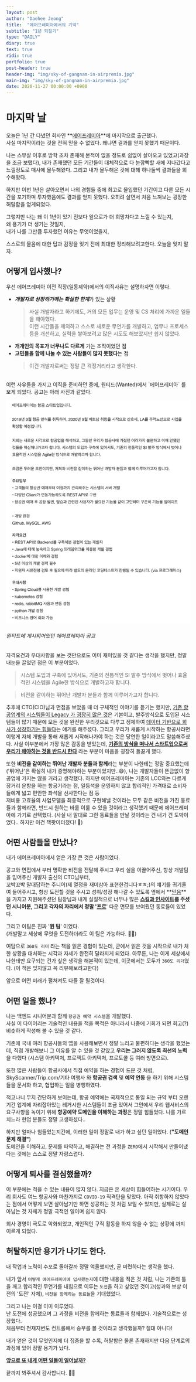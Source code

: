 ```yaml
---
layout: post
author: "Daehee Jeong"
title:  "에어프레미아에서의 기억"
subtitle: "1년 되짚기"
type: "DAILY"
diary: true
text: true
ridi: true
portfolio: true
post-header: true
header-img: "img/sky-of-gangnam-in-airpremia.jpg"
main-img: "img/sky-of-gangnam-in-airpremia.jpg"
date: 2020-11-27 00:00:00 +0900
---
```


# 마지막 날

오늘은 1년 간 다녔던 회사인 **[에어프레미아](https://airpremia.com)**에 마지막으로 출근했다.  
사실 마지막이라는 것을 전혀 믿을 수 없었다. 왜냐면 결과를 얻지 못했기 때문이다.


나는 스무살 이후로 방학 조차 존재해 본적이 없을 정도로 쉼없이 살아오고 있었고(과장을 조금 보탰다), 내가 존재했던 모든 기간들이 대체적으로 다 눈깜빡할 새에 지나갔다고 느낄정도로 매사에 몰두해왔다. 그리고 내가 몰두해온 것에 대해 하나둘씩 결과들을 회수해왔다.


하지만 이번 1년은 살아오면서 나의 경험들 중에 최고로 몰입했던 기간이고 다른 모든 시간을 포기하며 투자했음에도 결과를 얻지 못했다.
오히려 살면서 처음 느껴보는 굉장한 허탈함을 얻게되었다.


그렇지만 나는 왜 이 1년이 있기 전보다 앞으로가 더 희망차다고 느낄 수 있는지,  
왜 용기가 더 생기는 것일지,  
내가 나를 그만큼 투자했던 이유는 무엇이었을지,


스스로의 물음에 대한 답과 감정을 잊기 전에 최대한 정리해보려고한다. 오늘을 잊지 말자.


## 어떻게 입사했나?

우선 에어프레미아 이전 직장(일동제약)에서의 이직사유는 설명하자면 이렇다.

- ***개발자로 성장하기에는 확실한 한계***가 있는 상황
    > 사실 개발자라고 하기에도, 거의 모든 업무는 운영 및 CS 처리에 가까운 일들을 해야했다.  
    이런 시간들을 제외하고 스스로 새로운 무언가를 개발하고, 업무나 프로세스 등을 개선하고, 실력을 쌓아보려고 많은 시도도 해보았지만 쉽지 않았다.  
- **개개인의 목표가 너무나도 다르게** 가는 조직이었던 점
- **고민들을 함께 나눌 수 있는 사람들이 많지 못했다**는 점
    > 이건 개발자로써는 정말 큰 걱정거리라고 생각한다.

<br/>
이런 사유들을 가지고 이직을 준비하던 중에, 원티드(Wanted)에서 `에어프레미아` 를 보게 되었다.  
공고는 아래 사진과 같았다.

![원티드에 게시되었던 에어프레미아 공고](img/job-description-airpremia.png)

###### 원티드에 게시되어있던 에어프레미아 공고


자격요건과 우대사항을 보는 것만으로도 이미 재미있을 것 같다는 생각을 했지만,
정말 내눈을 끌었던 점은 이 부분이었다.

> 시스템 도입과 구축에 있어서도, 기존의 전통적인 SI 발주 방식에서 벗어나 효율적인 시스템을 Agile한 방식으로 개발하고자 합니다.

> 비전을 같이하는 뛰어난 개발자 분들과 함께 이루어가고자 합니다.


추후에 CTO(CIO)님과 면접을 보았을 때 더 구체적인 이야기를 듣기는 했지만, <U>기존 항공업계의 시스템들이 Legacy 가 굉장히 많은 것</U>은 기본이고, 발주방식으로 도입된 시스템들이 많기 때문에 모든 것을 완전한 우리것으로 다루고 정제하여 <U>데이터 기반으로 회사가 성장하기는 힘들다</U>는 얘기를 해주셨다. 그리고 우리가 새롭게 시작하는 항공사라면 이렇게 자체 개발을 통해 새롭게 시작해나가야 하는 것은 당연한 일이라고도 말씀해주셨다. 사실 이부분에서 가장 많은 감동을 받았는데, **[기존의 방식을 떠나서 스타트업으로써 우리가 해야하는 것을 반드시 한다](#)** 라는 부분이 마음을 굉장히 들끓게 했다.


또한 **비전을 같이하는 뛰어난 개발자 분들과 함께**라는 부분이 나한테는 정말 중요했는데('뛰어난'은 확실히 내가 증명해야하는 부분이었지만..😅), 나는 개발자들이 뜬금없이 항공업에 가지는 않을 거라고 생각했다. 하지만 에어프레미아는 기존의 LCC와는 다르게 장거리 운항을 하는 항공기라는 점, 일등석을 운영하지 않고 합리적인 가격대로 소비자들에게 넓고 편안한 좌석을 선사한다는 점 등  
저비용 고효율의 사업모델을 최종적으로 구현해낼 것이라는 모두 같은 비전을 가진 동료들과 함께라면, 반드시 원하는 바를 이룰 수 있을 것이라고 생각했기 때문에 에어프레미아에 가기로 선택했다.
(사실 내 말대로 그런 동료들을 만날 것이라는 건 내가 건 도박이었다.. 하지만 이건 잭팟이터졌다! 🎰)


## 어떤 사람들을 만났나?

내가 에어프레미아에서 얻은 가장 큰 것은 사람이었다.

공고와 면접에서 부터 명확한 비전을 전달해 주시고 우리 실을 이끌어주신, 항상 개발팀을 믿어주신 개발자 출신의 CTO님부터,  
꼬박꼬박 말대답하는 주니어(제 열정을 재미삼아 표현한겁니다ㅎㅎ;)의 얘기를 귀기울여 들어주시고, 항상 도전할 것을 주시고 성취/성장 해나갈 수 있도록 옆에서 **[믿음](#)**을 가지고 지원해주셨던 팀장님과 내게 실질적으로 너무나 많은 **[스킬과 인사이트](#)**를 주셨던 시니어분, 그리고 각자의 자리에서 정말 '**[프로](#)**' 다운 면모를 보여줬던 동료들이 있었다.

그리고 이팀은 진짜 '**원 팀**' 이었다.  
(개발말고 세상에 무엇을 도전하더라도 이 팀은 가능하다. 💪💪)

여담으로 `360도 리더` 라는 책을 읽은 경험이 있는데, 군에서 읽은 것을 시작으로 내가 처한 상황을 대처하는 시각과 자세가 완전히 달라지게 되었다. 아무튼, 나는 이게 세상에서 나한테만 요구되는 건가 싶은 생각을 해본적이 있는데, 이곳에서는 모두가 `360도 리더`였다. (이 책은 잊지않고 꼭 리뷰해보려고한다)

앞으로 어떤 미래가 펼쳐져도 다들 잘 될것이다.


## 어떤 일을 했나?

나는 백엔드 시니어분과 함께 `항공권 예약 시스템`을 개발했다.  
사실 이 다이어리는 기술적인 내용을 적을 목적은 아니라서 나중에 기회가 되면 회고(?) 비슷하게 작성해 볼 수 있을 것 같다.

기존에 국내 여러 항공사들의 앱을 사용해보면서 정말 느리고 불편하다는 생각을 했었는데, 직접 개발해보니 그 이유를 알 수 있을 것 같았고
**우리는 그러지 않도록 최선의 노력**을 다했다 (시스템 아키텍처, 프로젝트 아키텍처, 프로토콜 등 여러 방면으로).

또한 많은 사람들이 항공사에서 직접 예약을 하는 경험이 드문 것 처럼, SkyScanner/Trip.com/기타 여행사 와 **항공권 검색** 및 **예약 연동** 을 하기 위해 시스템들을 문서화 하고, 협업하는 일을 병행하였다.


적고나니 무지 간단하게 보이는데, 항공 예약에는 국제적으로 통일 되는 규약 부터 오랜 기간 업계에 자리잡아있는 레거시한 시스템들이 조금 있어서 그안에서 우리 웹서비스의 요구사항을 녹이기 위해 **항공예약 도메인을 이해하는 과정**은 정말 힘들었다. 나를 가르치느라 현업 분들도 정말 고생하셨다..


하지만 얼마나 힘들었는지간에, 이러한 일이 정말로 내가 하고 싶던 일이었다. (**"도메인 문제 해결"**)  
도메인을 이해하고, 문제를 파악하고, 해결하는 전 과정을 `ZERO`에서 시작해서 만들어냈다는 것에는 스스로 정말 자랑스럽다.


## 어떻게 퇴사를 결심했을까?

이 부분에는 적을 수 있는 내용이 많지 않다.
지금은 온 세상이 힘들어하는 시기이다. 우리 회사도 여느 항공사와 마찬가지로 `COVID-19` 직격탄을 맞았다. 
아직 취항하지 않았다는 점에서 어떻게 보면 살아남기만 하면 성공하는 것 처럼 보일 수 있지만, 실제로는 살아남는 것 자체가 정말 극적인 일이며 쉽지 않다.

회사 경영이 극도로 악화되었고, 개인적인 구직 활동을 하지 않을 수 없는 상황에 까지 이르게 되었다.


## 허탈하지만 용기가 나기도 한다.

내 작업과 노력이 수포로 돌아갈까 정말 억울했지만, 곧 미련하다는 생각을 했다.


내가 앞서 `어떻게 에어프레미아에 입사했는지`에 대한 내용을 적은 것 처럼, 나는 기존의 틀을 깨고 합리적인 무언가를 내힘으로 이루는 `도전`을 하고 싶었던 것이고(성과와 보상 이전의 '도전' 자체), `비전을 함께하는 동료들`을 기대했었다.


그리고 나는 이걸 이미 이루었다.  
난 도전에 성공했으며 그 과정을 비전을 함께하는 동료들과 함께했다. 기술적으로는 성장했다.  
처음부터 천재지변도 컨트롤해서 승부를 볼 것이라고 생각했을까? 절대 아니다!


내가 얻은 것이 무엇인지에 더 집중을 할 수록, 허탈함은 물론 존재하지만 다음 단계로의 과정에 있어 정말 용기가 났다.


**[앞으로 또 내게 어떤 일들이 일어날까?](#)**


끝까지 봐주셔서 감사합니다. 🙇‍♂️